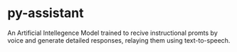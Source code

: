 # py-assistant
 An Artificial Intellegence Model trained to recive instructional promts by voice and generate detailed responses, relaying them using text-to-speech.
